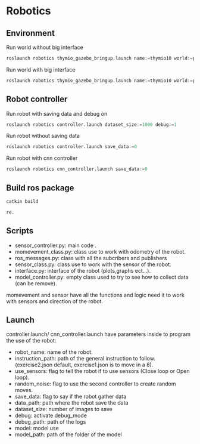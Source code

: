 # Robotics

## Environment

Run world without big interface 

```python 
roslaunch robotics thymio_gazebo_bringup.launch name:=thymio10 world:=pink_hall gui:=false
```
Run world with big interface

```python
roslaunch robotics thymio_gazebo_bringup.launch name:=thymio10 world:=pink_hall gui:=true
```

## Robot controller

Run robot with saving data and debug on

```python
roslaunch robotics controller.launch dataset_size:=1000 debug:=1
```
Run robot without saving data

```python
roslaunch robotics controller.launch save_data:=0 
```

Run robot with cnn controller

```python
roslaunch robotics cnn_controller.launch save_data:=0 
```

## Build ros package

```python
catkin build
```

```python
re.
```

## Scripts

* sensor_controller.py: main code .
* momevement_class.py: class use to work with odometry of the robot.
* ros_messages.py: class with all the subcribers and publishers
* sensor_class.py: class use to work with the sensor of the robot.
* interface.py: interface of the robot (plots,graphs ect...).
* model_controller.py: empty class used to try to see how to collect data (can be remove).

momevement and sensor have all the functions and logic need it to work with sensors and direction of the robot.

## Launch 

controller.launch/ cnn_controller.launch have parameters inside to program the use of the robot:
* robot_name: name of the robot.
* instruction_path: path of the general instruction to follow. (exercise2.json default, exercise1.json is to move in a 8).
* use_sensors: flag to tell the robot if to use sensors (Close loop or Open loop).
* random_noise: flag to use the second controller to create random moves.
* save_data: flag to say if the robot gather data
* data_path: path where the robot save the data
* dataset_size: number of images to save
* debug: activate debug_mode
* debug_path: path of the logs
* model: model use
* model_path: path of the folder of the model




